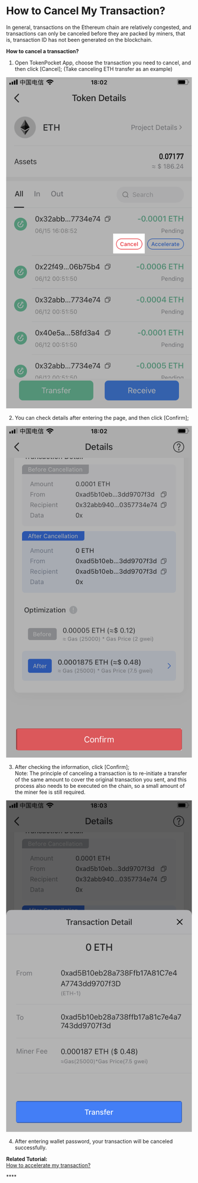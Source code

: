 # How to Cancel My Transaction?

In general, transactions on the Ethereum chain are relatively congested, and transactions can only be canceled before they are packed by miners, that is, transaction ID has not been generated on the blockchain.

**How to cancel a transaction?**

1. Open TokenPocket App, choose the transaction you need to cancel, and then click \[Cancel\]; \(Take canceling ETH transfer as an example\)

![](../.gitbook/assets/qu-xiao-1.png)

2. You can check details after entering the page, and then click \[Confirm\];

![](../.gitbook/assets/qu-xiao-2.png)

3. After checking the information, click \[Confirm\];  
Note: The principle of canceling a transaction is to re-initiate a transfer of the same amount to cover the original transaction you sent, and this process also needs to be executed on the chain, so a small amount of the miner fee is still required.

![](../.gitbook/assets/qu-xiao-3.png)

4. After entering wallet password, your transaction will be canceled successfully.

**Related Tutorial:**  
[How to accelerate my transaction?](https://tphelp.gitbook.io/en/transfer-tutorial/how-to-accelerate-my-transaction)  


\*\*\*\*

